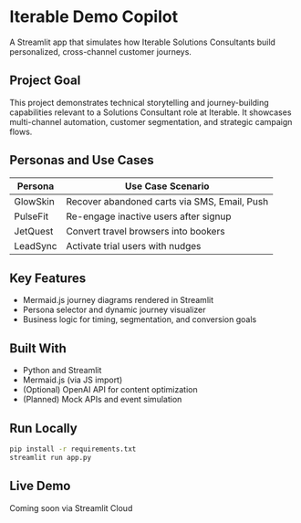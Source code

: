 # Iterable Demo Copilot

A Streamlit app that simulates how Iterable Solutions Consultants build personalized, cross-channel customer journeys.

## Project Goal

This project demonstrates technical storytelling and journey-building capabilities relevant to a Solutions Consultant role at Iterable. It showcases multi-channel automation, customer segmentation, and strategic campaign flows.

## Personas and Use Cases

| Persona   | Use Case Scenario                        |
|-----------|------------------------------------------|
| GlowSkin  | Recover abandoned carts via SMS, Email, Push |
| PulseFit  | Re-engage inactive users after signup    |
| JetQuest  | Convert travel browsers into bookers     |
| LeadSync  | Activate trial users with nudges         |

## Key Features

- Mermaid.js journey diagrams rendered in Streamlit
- Persona selector and dynamic journey visualizer
- Business logic for timing, segmentation, and conversion goals

## Built With

- Python and Streamlit
- Mermaid.js (via JS import)
- (Optional) OpenAI API for content optimization
- (Planned) Mock APIs and event simulation

## Run Locally

```bash
pip install -r requirements.txt
streamlit run app.py
```

## Live Demo

Coming soon via Streamlit Cloud